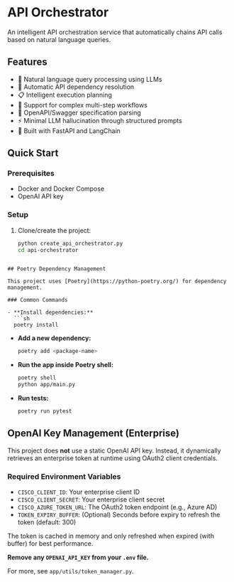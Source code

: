# API Orchestrator

An intelligent API orchestration service that automatically chains API calls based on natural language queries.

## Features

- 🤖 Natural language query processing using LLMs
- 🔗 Automatic API dependency resolution
- 📋 Intelligent execution planning
- 🔄 Support for complex multi-step workflows
- 📖 OpenAPI/Swagger specification parsing
- ⚡ Minimal LLM hallucination through structured prompts
- 🔧 Built with FastAPI and LangChain

## Quick Start

### Prerequisites
- Docker and Docker Compose
- OpenAI API key

### Setup

1. Clone/create the project:
   ```bash
   python create_api_orchestrator.py
   cd api-orchestrator
```

## Poetry Dependency Management

This project uses [Poetry](https://python-poetry.org/) for dependency management.

### Common Commands

- **Install dependencies:**
  ```sh
  poetry install
  ```
- **Add a new dependency:**
  ```sh
  poetry add <package-name>
  ```
- **Run the app inside Poetry shell:**
  ```sh
  poetry shell
  python app/main.py
  ```
- **Run tests:**
  ```sh
  poetry run pytest
  ```

## OpenAI Key Management (Enterprise)

This project does **not** use a static OpenAI API key. Instead, it dynamically retrieves an enterprise token at runtime using OAuth2 client credentials.

### Required Environment Variables

- `CISCO_CLIENT_ID`: Your enterprise client ID
- `CISCO_CLIENT_SECRET`: Your enterprise client secret
- `CISCO_AZURE_TOKEN_URL`: The OAuth2 token endpoint (e.g., Azure AD)
- `TOKEN_EXPIRY_BUFFER`: (Optional) Seconds before expiry to refresh the token (default: 300)

The token is cached in memory and only refreshed when expired (with buffer) for best performance.

**Remove any `OPENAI_API_KEY` from your `.env` file.**

For more, see `app/utils/token_manager.py`.